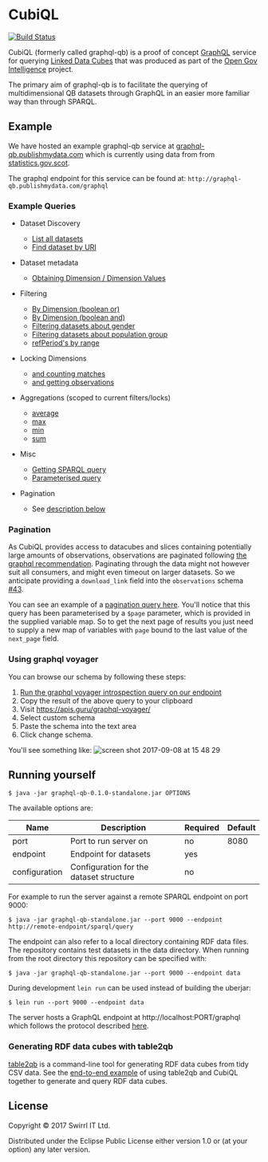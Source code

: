 # CubiQL

[![Build Status](https://travis-ci.org/Swirrl/graphql-qb.svg?branch=master)](https://travis-ci.org/Swirrl/graphql-qb)

CubiQL (formerly called graphql-qb) is a proof of concept [GraphQL](http://graphql.org/) service for querying [Linked Data Cubes](https://www.w3.org/TR/vocab-data-cube/) that was produced as part of the [Open Gov Intelligence](http://www.opengovintelligence.eu/) project.

The primary aim of graphql-qb is to facilitate the querying of
multidimensional QB datasets through GraphQL in an easier more familiar
way than through SPARQL.

## Example

We have hosted an example graphql-qb service
at
[graphql-qb.publishmydata.com](http://graphql-qb.publishmydata.com/)
which is currently using data from 
from [statistics.gov.scot](http://statistics.gov.scot/).

The graphql endpoint for this service can be found at: `http://graphql-qb.publishmydata.com/graphql`

### Example Queries

- Dataset Discovery
  - [List all datasets](http://graphql-qb.publishmydata.com/index.html?query=%7Bcubiql%7B%0A%20%20datasets%20%7B%0A%20%20%20%20uri%0A%20%20%20%20title%0A%20%20%20%20description%0A%20%20%7D%20%0A%7D%7D)
  - [Find dataset by URI](http://graphql-qb.publishmydata.com/index.html?query=%7Bcubiql%7B%0A%20%20datasets(uri%3A%22http%3A%2F%2Fstatistics.gov.scot%2Fdata%2Fearnings%22)%20%7B%0A%20%20%20%20description%0A%20%20%20%20schema%0A%20%20%20%20title%0A%20%20%20%20uri%0A%20%20%7D%0A%7D%7D)
- Dataset metadata
  - [Obtaining Dimension / Dimension Values](http://graphql-qb.publishmydata.com/index.html?query=%7Bcubiql%7B%0A%20%20dataset_earnings%20%7B%0A%20%20%20%20title%0A%20%20%20%20description%0A%20%20%20%20dimensions%20%7B%0A%20%20%20%20%20%20uri%0A%20%20%20%20%20%20values%20%7B%0A%20%20%20%20%20%20%20%20...%20on%20resource%20%7B%0A%20%20%20%20%20%20%20%20%20%20label%0A%20%20%20%20%20%20%20%20%20%20uri%0A%20%20%20%20%20%20%20%20%7D%0A%20%20%20%20%20%20%20%20...%20on%20enum_dim_value%20%7B%0A%20%20%20%20%20%20%20%20%20%20enum_name%0A%20%20%20%20%20%20%20%20%7D%0A%20%20%20%20%20%20%7D%0A%20%20%20%20%7D%0A%20%20%7D%0A%7D%7D)
- Filtering
  - [By Dimension (boolean or)](http://graphql-qb.publishmydata.com/index.html?query=%7Bcubiql%7B%0A%20datasets(dimensions%3A%20%7Bor%3A%20%5B%22http%3A%2F%2Fstatistics.gov.scot%2Fdef%2Fdimension%2Fgender%22%2C%20%0A%20%22http%3A%2F%2Fstatistics.gov.scot%2Fdef%2Fdimension%2FpopulationGroup%22%5D%7D)%20%7B%0A%20title%0A%20description%0A%20uri%0A%20%7D%0A%7D%7D%0A)
  - [By Dimension (boolean and)](http://graphql-qb.publishmydata.com/index.html?query=%7Bcubiql%7B%0A%20datasets(dimensions%3A%7Band%3A%5B%22http%3A%2F%2Fstatistics.gov.scot%2Fdef%2Fdimension%2Fgender%22%20%22http%3A%2F%2Fstatistics.gov.scot%2Fdef%2Fdimension%2Fage%22%5D%7D)%20%7B%0A%20%20uri%0A%20%20title%0A%20%20description%0A%20%7D%0A%7D%7D%0A)
  - [Filtering datasets about gender](http://graphql-qb.publishmydata.com/index.html?query=%7Bcubiql%7B%0A%20%20datasets(dimensions%3A%7Band%3A%5B%22http%3A%2F%2Fstatistics.gov.scot%2Fdef%2Fdimension%2Fgender%22%5D%7D)%20%7B%0A%20%20%20%20uri%0A%20%20%20%20title%0A%20%20%7D%0A%7D%7D) 
  - [Filtering datasets about population group](http://graphql-qb.publishmydata.com/index.html?query=%7Bcubiql%7B%0A%20%20datasets(dimensions%3A%7Band%3A%5B%22http%3A%2F%2Fstatistics.gov.scot%2Fdef%2Fdimension%2FpopulationGroup%22%5D%7D)%20%7B%0A%20%20%20%20uri%0A%20%20%20%20title%0A%20%20%7D%0A%7D%7D)
  - [refPeriod's by range](http://graphql-qb.publishmydata.com/index.html?query=%7Bcubiql%7B%0A%20%20dataset_births%20%7B%0A%20%20%20%20observations(dimensions%3A%20%7Bgender%3A%20MALE%2C%20%0A%20%20%20%20%20%20%20%20%20%20%20%20%20%20%20%20%20%20%20%20%20%20%20%20%20%20%20%20%20%20reference_period%3A%7Bstarts_after%3A%20%20%222000-01-01T00%3A00%3A00Z%22%0A%20%20%20%20%20%20%20%20%20%20%20%20%20%20%20%20%20%20%20%20%20%20%20%20%20%20%20%20%20%20%20%20%20%20%20%20%20%20%20%20%20%20%20%20%20%20%20%20ends_before%3A%20%222001-01-01T00%3A00%3A00Z%22%7D%7D)%20%7B%0A%20%20%20%20%20%20page(first%3A%2020)%20%7B%0A%20%20%20%20%20%20%20%20observation%20%7B%0A%20%20%20%20%20%20%20%20%20%20reference_area%20%7B%0A%20%20%20%20%20%20%20%20%20%20%20%20label%0A%20%20%20%20%20%20%20%20%20%20%20%20uri%0A%20%20%20%20%20%20%20%20%20%20%7D%0A%20%20%20%20%20%20%20%20%20%20reference_period%20%7B%0A%20%20%20%20%20%20%20%20%20%20%20%20start%0A%20%20%20%20%20%20%20%20%20%20%20%20end%0A%20%20%20%20%20%20%20%20%20%20%20%20label%0A%20%20%20%20%20%20%20%20%20%20%7D%0A%20%20%20%20%20%20%20%20%7D%0A%20%20%20%20%20%20%7D%0A%20%20%20%20%7D%0A%20%20%7D%0A%7D%7D%0A)

- Locking Dimensions
  - [and counting matches](http://graphql-qb.publishmydata.com/index.html?query=%7Bcubiql%7B%0A%20%20dataset_earnings%20%7B%0A%20%20%20%20title%0A%20%20%20%20description%0A%20%20%20%20observations(dimensions%3A%7Bgender%3AALL%20%0A%20%20%20%20%20%20%20%20%20%20%20%20%20%20%20%20%20%20%20%20%20%20%20%20%20%20%20%20%20population_group%3AWORKPLACE_BASED%20%0A%20%20%20%20%20%20%20%20%20%20%20%20%20%20%20%20%20%20%20%20%20%20%20%20%20%20%20%20%20measure_type%3AMEDIAN%7D)%20%7B%0A%0A%20%20%20%20%20%20total_matches%0A%20%20%20%20%7D%0A%20%20%7D%0A%7D%7D)
  - [and getting observations](http://graphql-qb.publishmydata.com/index.html?query=%7Bcubiql%7B%0A%20%20dataset_earnings%20%7B%0A%20%20%20%20title%0A%20%20%20%20description%0A%20%20%20%20observations(dimensions%3A%7Bgender%3AALL%20%0A%20%20%20%20%20%20%20%20%20%20%20%20%20%20%20%20%20%20%20%20%20%20%20%20%20%20%20%20%20population_group%3AWORKPLACE_BASED%20%0A%20%20%20%20%20%20%20%20%20%20%20%20%20%20%20%20%20%20%20%20%20%20%20%20%20%20%20%20%20measure_type%3AMEDIAN%7D)%20%7B%20%20%20%20%0A%20%20%20%20%20%20page%20%7B%0A%20%20%20%20%20%20%20%20observation%20%7B%0A%20%20%20%20%20%20%20%20%20%20gender%0A%20%20%20%20%20%20%20%20%20%20measure_type%0A%20%20%20%20%20%20%20%20%20%20population_group%0A%20%20%20%20%20%20%20%20%20%20reference_area%20%7B%0A%20%20%20%20%20%20%20%20%20%20%20%20label%0A%20%20%20%20%20%20%20%20%20%20%20%20uri%0A%20%20%20%20%20%20%20%20%20%20%7D%0A%20%20%20%20%20%20%20%20%20%20reference_period%20%7B%0A%20%20%20%20%20%20%20%20%20%20%20%20end%0A%20%20%20%20%20%20%20%20%20%20%20%20label%0A%20%20%20%20%20%20%20%20%20%20%20%20start%0A%20%20%20%20%20%20%20%20%20%20%20%20uri%0A%20%20%20%20%20%20%20%20%20%20%7D%0A%20%20%20%20%20%20%20%20%20%20uri%0A%20%20%20%20%20%20%20%20%20%20median%0A%20%20%20%20%20%20%20%20%7D%0A%20%20%20%20%20%20%7D%0A%20%20%20%20%20%20%0A%20%20%20%20%7D%0A%20%20%7D%0A%7D%7D)

- Aggregations (scoped to current filters/locks)
  - [average](http://graphql-qb.publishmydata.com/index.html?query=%7Bcubiql%7B%0A%20%20dataset_earnings%20%7B%0A%20%20%20%20title%0A%20%20%20%20description%0A%20%20%20%20observations(dimensions%3A%20%7Bgender%3A%20ALL%2C%20%0A%20%20%20%20%20%20%20%20%20%20%20%20%20%20%20%20%20%20%20%20%20%20%20%20%20%20%20%20%20%20population_group%3A%20WORKPLACE_BASED%2C%20%0A%20%20%20%20%20%20%20%20%20%20%20%20%20%20%20%20%20%20%20%20%20%20%20%20%20%20%20%20%20%20measure_type%3A%20MEDIAN%7D)%20%7B%0A%20%20%20%20%20%20aggregations%20%7B%0A%20%20%20%20%20%20%20%20average(measure%3A%20MEDIAN)%0A%20%20%20%20%20%20%7D%0A%20%20%20%20%7D%0A%20%20%7D%0A%7D%7D%0A)
  - [max](http://graphql-qb.publishmydata.com/index.html?query=%7Bcubiql%7B%0A%20%20dataset_earnings%20%7B%0A%20%20%20%20title%0A%20%20%20%20description%0A%20%20%20%20observations(dimensions%3A%20%7Bgender%3A%20ALL%2C%20%0A%20%20%20%20%20%20%20%20%20%20%20%20%20%20%20%20%20%20%20%20%20%20%20%20%20%20%20%20%20%20population_group%3A%20WORKPLACE_BASED%2C%20%0A%20%20%20%20%20%20%20%20%20%20%20%20%20%20%20%20%20%20%20%20%20%20%20%20%20%20%20%20%20%20measure_type%3A%20MEDIAN%7D)%20%7B%0A%20%20%20%20%20%20aggregations%20%7B%0A%20%20%20%20%20%20%20%20max(measure%3A%20MEDIAN)%0A%20%20%20%20%20%20%7D%0A%20%20%20%20%7D%0A%20%20%7D%0A%7D%7D%0A)
  - [min](http://graphql-qb.publishmydata.com/index.html?query=%7Bcubiql%7B%0A%20%20dataset_earnings%20%7B%0A%20%20%20%20title%0A%20%20%20%20description%0A%20%20%20%20observations(dimensions%3A%20%7Bgender%3A%20ALL%2C%20%0A%20%20%20%20%20%20%20%20%20%20%20%20%20%20%20%20%20%20%20%20%20%20%20%20%20%20%20%20%20%20population_group%3A%20WORKPLACE_BASED%2C%20%0A%20%20%20%20%20%20%20%20%20%20%20%20%20%20%20%20%20%20%20%20%20%20%20%20%20%20%20%20%20%20measure_type%3A%20MEDIAN%7D)%20%7B%0A%20%20%20%20%20%20aggregations%20%7B%0A%20%20%20%20%20%20%20%20min(measure%3A%20MEDIAN)%0A%20%20%20%20%20%20%7D%0A%20%20%20%20%7D%0A%20%20%7D%0A%7D%7D%0A)
  - [sum](http://graphql-qb.publishmydata.com/index.html?query=%7Bcubiql%7B%0A%20%20dataset_earnings%20%7B%0A%20%20%20%20title%0A%20%20%20%20description%0A%20%20%20%20observations(dimensions%3A%20%7Bgender%3A%20ALL%2C%20%0A%20%20%20%20%20%20%20%20%20%20%20%20%20%20%20%20%20%20%20%20%20%20%20%20%20%20%20%20%20%20population_group%3A%20WORKPLACE_BASED%2C%20%0A%20%20%20%20%20%20%20%20%20%20%20%20%20%20%20%20%20%20%20%20%20%20%20%20%20%20%20%20%20%20measure_type%3A%20MEDIAN%7D)%20%7B%0A%20%20%20%20%20%20aggregations%20%7B%0A%20%20%20%20%20%20%20%20sum(measure%3AMEDIAN)%0A%20%20%20%20%20%20%7D%0A%20%20%20%20%7D%0A%20%20%7D%0A%7D%7D%0A)

- Misc
  - [Getting SPARQL query](http://graphql-qb.publishmydata.com/index.html?query=%7Bcubiql%7B%0A%20%20dataset_earnings%20%7B%0A%20%20%20%20observations(dimensions%3A%7Bgender%3AALL%20%0A%20%20%20%20%20%20%20%20%20%20%20%20%20%20%20%20%20%20%20%20%20%20%20%20%20%20%20%20%20population_group%3AWORKPLACE_BASED%20%0A%20%20%20%20%20%20%20%20%20%20%20%20%20%20%20%20%20%20%20%20%20%20%20%20%20%20%20%20%20measure_type%3AMEDIAN%7D)%20%7B%0A%20%20%20%20%20%20sparql%0A%20%20%20%20%7D%0A%20%20%7D%0A%7D%7D)
  - [Parameterised query](http://graphql-qb.publishmydata.com/index.html?query=query%20datasetsQuery(%24dataset%3A%20uri)%20%7B%0A%20%20cubiql%7Bdatasets(uri%3A%20%24dataset)%20%7B%0A%20%20%20%20title%0A%20%20%20%20uri%0A%20%20%7D%0A%20%20%7D%7D&variables=%7B%0A%20%20%22dataset%22%3A%20%22http%3A%2F%2Fstatistics.gov.scot%2Fdata%2Fearnings%22%0A%7D0%20title%0A%20%20%20%20uri%0A%20%20%7D%0A%7D&variables=%7B%22dataset%22%3A%20%22http%3A%2F%2Fstatistics.gov.scot%2Fdata%2Fearnings%22%7D%0A)

- Pagination
  - See [description below](https://github.com/Swirrl/graphql-qb#pagination)

### Pagination

As CubiQL provides access to datacubes and slices containing potentially large amounts of observations, observations are paginated following [the graphql recommendation](http://graphql.org/learn/pagination/).  Paginating through the data might not however suit all consumers, and might even timeout on larger datasets.  So we anticipate providing a `download_link` field into the `observations` schema [#43](https://github.com/Swirrl/graphql-qb/issues/43).

You can see an example of a [pagination query here](http://graphql-qb.publishmydata.com/index.html?query=query(%24page%3ASparqlCursor)%20%0A%7Bcubiql%7B%0A%20%20dataset_earnings%20%7B%0A%20%20%20%20title%0A%20%20%20%20description%0A%20%20%20%20observations(dimensions%3A%20%7Bgender%3A%20ALL%2C%20population_group%3A%20WORKPLACE_BASED%2C%20measure_type%3A%20MEDIAN%7D)%20%7B%0A%20%20%20%20%20%20page(first%3A%2010%2C%20after%3A%20%24page)%20%7B%0A%20%20%20%20%20%20%20%20next_page%0A%20%20%20%20%20%20%20%20observation%20%7B%0A%20%20%20%20%20%20%20%20%20%20gender%0A%20%20%20%20%20%20%20%20%20%20measure_type%0A%20%20%20%20%20%20%20%20%20%20population_group%0A%20%20%20%20%20%20%20%20%20%20reference_area%20%7B%0A%20%20%20%20%20%20%20%20%20%20%20%20label%0A%20%20%20%20%20%20%20%20%20%20%20%20uri%0A%20%20%20%20%20%20%20%20%20%20%7D%0A%20%20%20%20%20%20%20%20%20%20reference_period%20%7B%0A%20%20%20%20%20%20%20%20%20%20%20%20end%0A%20%20%20%20%20%20%20%20%20%20%20%20label%0A%20%20%20%20%20%20%20%20%20%20%20%20start%0A%20%20%20%20%20%20%20%20%20%20%20%20uri%0A%20%20%20%20%20%20%20%20%20%20%7D%0A%20%20%20%20%20%20%20%20%20%20uri%0A%20%20%20%20%20%20%20%20%20%20median%0A%20%20%20%20%20%20%20%20%7D%0A%20%20%20%20%20%20%7D%0A%20%20%20%20%7D%0A%20%20%7D%0A%7D%0A%7D&variables=%7B%0A%20%20%22dataset%22%3A%20%22http%3A%2F%2Fstatistics.gov.scot%2Fdata%2Fearnings%22%0A%7D).  You'll notice that this query has been parameterised by a `$page` parameter, which is provided in the supplied variable map.  So to get the next page of results you just need to supply a new map of variables with `page` bound to the last value of the `next_page` field.

### Using graphql voyager 

You can browse our schema by following these steps:

1. [Run the graphql voyager introspection query on our endpoint](http://graphql-qb.publishmydata.com/index.html?query=%0A%20%20query%20IntrospectionQuery%20%7B%0A%20%20%20%20__schema%20%7B%0A%20%20%20%20%20%20queryType%20%7B%20name%20%7D%0A%20%20%20%20%20%20mutationType%20%7B%20name%20%7D%0A%20%20%20%20%20%20subscriptionType%20%7B%20name%20%7D%0A%20%20%20%20%20%20types%20%7B%0A%20%20%20%20%20%20%20%20...FullType%0A%20%20%20%20%20%20%7D%0A%20%20%20%20%20%20directives%20%7B%0A%20%20%20%20%20%20%20%20name%0A%20%20%20%20%20%20%20%20description%0A%20%20%20%20%20%20%20%20locations%0A%20%20%20%20%20%20%20%20args%20%7B%0A%20%20%20%20%20%20%20%20%20%20...InputValue%0A%20%20%20%20%20%20%20%20%7D%0A%20%20%20%20%20%20%7D%0A%20%20%20%20%7D%0A%20%20%7D%0A%0A%20%20fragment%20FullType%20on%20__Type%20%7B%0A%20%20%20%20kind%0A%20%20%20%20name%0A%20%20%20%20description%0A%20%20%20%20fields(includeDeprecated%3A%20true)%20%7B%0A%20%20%20%20%20%20name%0A%20%20%20%20%20%20description%0A%20%20%20%20%20%20args%20%7B%0A%20%20%20%20%20%20%20%20...InputValue%0A%20%20%20%20%20%20%7D%0A%20%20%20%20%20%20type%20%7B%0A%20%20%20%20%20%20%20%20...TypeRef%0A%20%20%20%20%20%20%7D%0A%20%20%20%20%20%20isDeprecated%0A%20%20%20%20%20%20deprecationReason%0A%20%20%20%20%7D%0A%20%20%20%20inputFields%20%7B%0A%20%20%20%20%20%20...InputValue%0A%20%20%20%20%7D%0A%20%20%20%20interfaces%20%7B%0A%20%20%20%20%20%20...TypeRef%0A%20%20%20%20%7D%0A%20%20%20%20enumValues(includeDeprecated%3A%20true)%20%7B%0A%20%20%20%20%20%20name%0A%20%20%20%20%20%20description%0A%20%20%20%20%20%20isDeprecated%0A%20%20%20%20%20%20deprecationReason%0A%20%20%20%20%7D%0A%20%20%20%20possibleTypes%20%7B%0A%20%20%20%20%20%20...TypeRef%0A%20%20%20%20%7D%0A%20%20%7D%0A%0A%20%20fragment%20InputValue%20on%20__InputValue%20%7B%0A%20%20%20%20name%0A%20%20%20%20description%0A%20%20%20%20type%20%7B%20...TypeRef%20%7D%0A%20%20%20%20defaultValue%0A%20%20%7D%0A%0A%20%20fragment%20TypeRef%20on%20__Type%20%7B%0A%20%20%20%20kind%0A%20%20%20%20name%0A%20%20%20%20ofType%20%7B%0A%20%20%20%20%20%20kind%0A%20%20%20%20%20%20name%0A%20%20%20%20%20%20ofType%20%7B%0A%20%20%20%20%20%20%20%20kind%0A%20%20%20%20%20%20%20%20name%0A%20%20%20%20%20%20%20%20ofType%20%7B%0A%20%20%20%20%20%20%20%20%20%20kind%0A%20%20%20%20%20%20%20%20%20%20name%0A%20%20%20%20%20%20%20%20%20%20ofType%20%7B%0A%20%20%20%20%20%20%20%20%20%20%20%20kind%0A%20%20%20%20%20%20%20%20%20%20%20%20name%0A%20%20%20%20%20%20%20%20%20%20%20%20ofType%20%7B%0A%20%20%20%20%20%20%20%20%20%20%20%20%20%20kind%0A%20%20%20%20%20%20%20%20%20%20%20%20%20%20name%0A%20%20%20%20%20%20%20%20%20%20%20%20%20%20ofType%20%7B%0A%20%20%20%20%20%20%20%20%20%20%20%20%20%20%20%20kind%0A%20%20%20%20%20%20%20%20%20%20%20%20%20%20%20%20name%0A%20%20%20%20%20%20%20%20%20%20%20%20%20%20%20%20ofType%20%7B%0A%20%20%20%20%20%20%20%20%20%20%20%20%20%20%20%20%20%20kind%0A%20%20%20%20%20%20%20%20%20%20%20%20%20%20%20%20%20%20name%0A%20%20%20%20%20%20%20%20%20%20%20%20%20%20%20%20%7D%0A%20%20%20%20%20%20%20%20%20%20%20%20%20%20%7D%0A%20%20%20%20%20%20%20%20%20%20%20%20%7D%0A%20%20%20%20%20%20%20%20%20%20%7D%0A%20%20%20%20%20%20%20%20%7D%0A%20%20%20%20%20%20%7D%0A%20%20%20%20%7D%0A%20%20%7D%0A)
2. Copy the result of the above query to your clipboard
3. Visit https://apis.guru/graphql-voyager/
4. Select custom schema
5. Paste the schema into the text area
6. Click change schema.

You'll see something like:
![screen shot 2017-09-08 at 15 48 29](https://user-images.githubusercontent.com/49898/30217232-6fcdf16e-94ad-11e7-9f65-3eaaa6ae0a5d.png)

## Running yourself

    $ java -jar graphql-qb-0.1.0-standalone.jar OPTIONS

The available options are:

|  Name         | Description                             | Required | Default |
|---------------|-----------------------------------------|----------|---------|
| port          | Port to run server on                   | no       | 8080    |
| endpoint      | Endpoint for datasets                   | yes      |         |
| configuration | Configuration for the dataset structure | no       |         |

For example to run the server against a remote SPARQL endpoint on port 9000:

    $ java -jar graphql-qb-standalone.jar --port 9000 --endpoint http://remote-endpoint/sparql/query
    
The endpoint can also refer to a local directory containing RDF data files. The repository contains test datasets in the data directory.
When running from the root directory this repository can be specified with:

    $ java -jar graphql-qb-standalone.jar --port 9000 --endpoint data
    
During development `lein run` can be used instead of building the uberjar:

    $ lein run --port 9000 --endpoint data


The server hosts a GraphQL endpoint at http://localhost:PORT/graphql which follows the
protocol described [here](http://graphql.org/learn/serving-over-http/).

### Generating RDF data cubes with table2qb

[table2qb](https://github.com/Swirrl/table2qb/) is a command-line tool for generating RDF data cubes from tidy CSV data. See the [end-to-end example](https://github.com/Swirrl/graphql-qb/blob/table2qb-cubiql/doc/table2qb-cubiql.md)
of using table2qb and CubiQL together to generate and query RDF data cubes.

## License

Copyright © 2017 Swirrl IT Ltd.

Distributed under the Eclipse Public License either version 1.0 or (at
your option) any later version.
